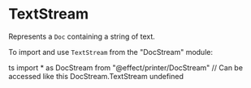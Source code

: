 # TextStream

Represents a `Doc` containing a string of text.

To import and use `TextStream` from the "DocStream" module:

ts
import \* as DocStream from "@effect/printer/DocStream"
// Can be accessed like this
DocStream.TextStream
undefined
